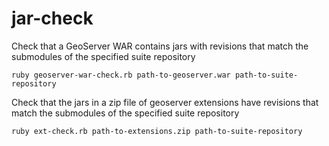 # jar-check

Check that a GeoServer WAR contains jars with revisions that match the submodules of the specified suite repository

    ruby geoserver-war-check.rb path-to-geoserver.war path-to-suite-repository

Check that the jars in a zip file of geoserver extensions have revisions that match the submodules of the specified suite repository

    ruby ext-check.rb path-to-extensions.zip path-to-suite-repository
